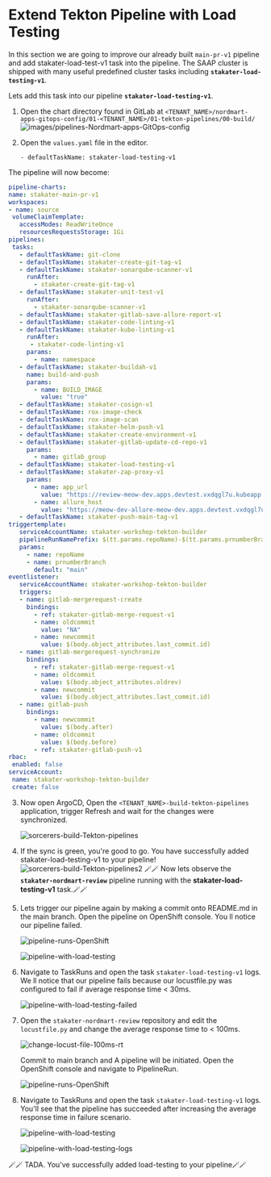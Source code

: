 # Extend Tekton Pipeline with Load Testing

In this section we are going to improve our already built `main-pr-v1` pipeline and add stakater-load-test-v1 task into the pipeline.
The SAAP cluster is shipped with many useful predefined cluster tasks including **`stakater-load-testing-v1`**.  

Lets add this task into our pipeline **`stakater-load-testing-v1`**.

1. Open the chart directory found in GitLab at `<TENANT_NAME>/nordmart-apps-gitops-config/01-<TENANT_NAME>/01-tekton-pipelines/00-build/`
  ![images/pipelines-Nordmart-apps-GitOps-config](images/pipelines-nordmart-apps-gitops-config.png)

2. Open the `values.yaml` file in the editor. 

    ```
    - defaultTaskName: stakater-load-testing-v1
    ```
The pipeline will now become:
   ```yaml
pipeline-charts:
  name: stakater-main-pr-v1
  workspaces:
  - name: source
    volumeClaimTemplate:
      accessModes: ReadWriteOnce
      resourcesRequestsStorage: 1Gi
  pipelines:
    tasks:
      - defaultTaskName: git-clone
      - defaultTaskName: stakater-create-git-tag-v1
      - defaultTaskName: stakater-sonarqube-scanner-v1
        runAfter:
          - stakater-create-git-tag-v1
      - defaultTaskName: stakater-unit-test-v1
        runAfter:
          - stakater-sonarqube-scanner-v1
      - defaultTaskName: stakater-gitlab-save-allure-report-v1
      - defaultTaskName: stakater-code-linting-v1
      - defaultTaskName: stakater-kube-linting-v1
        runAfter:
         - stakater-code-linting-v1
        params:
          - name: namespace
      - defaultTaskName: stakater-buildah-v1
        name: build-and-push
        params:
          - name: BUILD_IMAGE
            value: "true"
      - defaultTaskName: stakater-cosign-v1
      - defaultTaskName: rox-image-check
      - defaultTaskName: rox-image-scan
      - defaultTaskName: stakater-helm-push-v1
      - defaultTaskName: stakater-create-environment-v1
      - defaultTaskName: stakater-gitlab-update-cd-repo-v1
        params:
          - name: gitlab_group
      - defaultTaskName: stakater-load-testing-v1
      - defaultTaskName: stakater-zap-proxy-v1
        params:
          - name: app_url
            value: "https://review-meow-dev.apps.devtest.vxdqgl7u.kubeapp.cloud"
          - name: allure_host
            value: "https://meow-dev-allure-meow-dev.apps.devtest.vxdqgl7u.kubeapp.cloud"
      - defaultTaskName: stakater-push-main-tag-v1
  triggertemplate:
      serviceAccountName: stakater-workshop-tekton-builder
      pipelineRunNamePrefix: $(tt.params.repoName)-$(tt.params.prnumberBranch)
      params:
        - name: repoName
        - name: prnumberBranch
          default: "main"
  eventlistener:
      serviceAccountName: stakater-workshop-tekton-builder
      triggers:
      - name: gitlab-mergerequest-create
        bindings:
          - ref: stakater-gitlab-merge-request-v1
          - name: oldcommit
            value: "NA"
          - name: newcommit
            value: $(body.object_attributes.last_commit.id)
      - name: gitlab-mergerequest-synchronize
        bindings:
          - ref: stakater-gitlab-merge-request-v1
          - name: oldcommit
            value: $(body.object_attributes.oldrev)
          - name: newcommit
            value: $(body.object_attributes.last_commit.id)
      - name: gitlab-push
        bindings:
          - name: newcommit
            value: $(body.after)
          - name: oldcommit
            value: $(body.before)
          - ref: stakater-gitlab-push-v1
  rbac:
    enabled: false
  serviceAccount:
    name: stakater-workshop-tekton-builder
    create: false
  ```

3. Now open ArgoCD, Open the `<TENANT_NAME>-build-tekton-pipelines` application, trigger Refresh and  wait for the changes were synchronized.

    ![sorcerers-build-Tekton-pipelines](./images/sorcerers-build-tekton-pipelines.png)


4. If the sync is green, you're good to go. You have successfully added stakater-load-testing-v1 to your pipeline!
    ![sorcerers-build-Tekton-pipelines2](./images/sorcerers-build-tekton-pipelines2.png)
🪄🪄 Now lets observe the **`stakater-nordmart-review`** pipeline running with the **stakater-load-testing-v1** task.🪄🪄


5. Lets trigger our pipeline again by making a commit onto README.md in the main branch. Open the pipeline on OpenShift console. You ll notice our pipeline failed.

    ![pipeline-runs-OpenShift](./images/pipeline-runs-openshift.png)

    ![pipeline-with-load-testing](./images/pipeline-with-load-testing-failed.png)


6. Navigate to TaskRuns and open the task `stakater-load-testing-v1` logs. We ll notice that our pipeline fails because our locustfile.py was configured to fail if average response time < 30ms.

    ![pipeline-with-load-testing-failed](./images/pipeline-with-load-testing-failed-logs.png)


7. Open the `stakater-nordmart-review` repository and edit the `locustfile.py` and change the average response time  to < 100ms.

    ![change-locust-file-100ms-rt](./images/change-locust-file-100ms-rt.png)

    Commit to main branch and A pipeline will be initiated. Open the OpenShift console and navigate to PipelineRun.

    ![pipeline-runs-OpenShift](./images/pipeline-runs-openshift.png)

8. Navigate to TaskRuns and open the task `stakater-load-testing-v1` logs. You'll see that the pipeline has succeeded after increasing the average response time in failure scenario.

    ![pipeline-with-load-testing](./images/pipeline-with-load-testing.png)

    ![pipeline-with-load-testing-logs](./images/pipeline-with-load-testing-logs.png)

🪄🪄 TADA. You've successfully added load-testing to your pipeline🪄🪄

